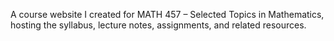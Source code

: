 A course website I created for MATH 457 – Selected Topics in Mathematics, hosting the syllabus, lecture notes, assignments, and related resources.
